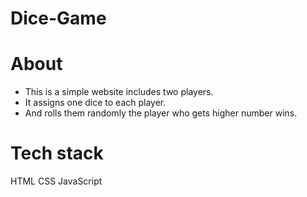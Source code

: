 # Dice-Game

# About
- This is a simple website includes two players.
- It assigns one dice to each player.
- And rolls them randomly the player who gets higher number wins.

# Tech stack
HTML
CSS
JavaScript
